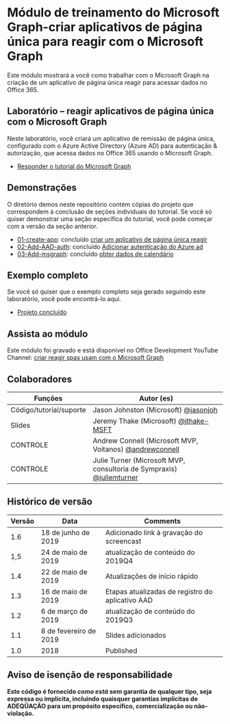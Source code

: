 # <a name="microsoft-graph-training-module---build-react-single-page-apps-with-microsoft-graph"></a>Módulo de treinamento do Microsoft Graph-criar aplicativos de página única para reagir com o Microsoft Graph

Este módulo mostrará a você como trabalhar com o Microsoft Graph na criação de um aplicativo de página única reagir para acessar dados no Office 365.

## <a name="lab---react-single-page-apps-with-the-microsoft-graph"></a>Laboratório – reagir aplicativos de página única com o Microsoft Graph

Neste laboratório, você criará um aplicativo de remissão de página única, configurado com o Azure Active Directory (Azure AD) para autenticação & autorização, que acessa dados no Office 365 usando o Microsoft Graph.

- [Responder o tutorial do Microsoft Graph](https://docs.microsoft.com/graph/training/react-tutorial)

## <a name="demos"></a>Demonstrações

O [](./demos) diretório demos neste repositório contém cópias do projeto que correspondem à conclusão de seções individuais do tutorial. Se você só quiser demonstrar uma seção específica do tutorial, você pode começar com a versão da seção anterior.

- [01-create-app](demos/01-create-app): concluído [criar um aplicativo de página única reagir](https://docs.microsoft.com/graph/training/react-tutorial?tutorial-step=1)
- [02-Add-AAD-auth](demos/02-add-aad-auth): concluído [Adicionar autenticação do Azure ad](https://docs.microsoft.com/graph/training/react-tutorial?tutorial-step=3)
- [03-Add-msgraph](demos/03-add-msgraph): concluído [obter dados de calendário](https://docs.microsoft.com/graph/training/react-tutorial?tutorial-step=4)

## <a name="completed-sample"></a>Exemplo completo

Se você só quiser que o exemplo completo seja gerado seguindo este laboratório, você pode encontrá-lo aqui.

- [Projeto concluído](demos/03-add-msgraph)

## <a name="watch-the-module"></a>Assista ao módulo

Este módulo foi gravado e está disponível no Office Development YouTube Channel: [criar reagir spas usam com o Microsoft Graph](https://youtu.be/IghiKqly-HY)

## <a name="contributors"></a>Colaboradores

|           Funções           |                                           Autor (es)                                           |
| ------------------------- | --------------------------------------------------------------------------------------------- |
| Código/tutorial/suporte | Jason Johnston (Microsoft) [@jasonjoh](//github.com/jasonjoh)                                 |
| Slides                    | Jeremy Thake (Microsoft) [@jthake-MSFT](//github.com/jthake-msft)                             |
| CONTROLE                        | Andrew Connell (Microsoft MVP, Voitanos) [@andrewconnell](//github.com/andrewconnell)         |
| CONTROLE                        | Julie Turner (Microsoft MVP, consultoria de Sympraxis) [@juliemturner](//github.com/juliemturner) |

## <a name="version-history"></a>Histórico de versão

| Versão |       Data       |              Comments              |
| ------- | ---------------- | ---------------------------------- |
| 1.6     | 18 de junho de 2019    | Adicionado link à gravação do screencast |
| 1,5     | 24 de maio de 2019     | atualização de conteúdo do 2019Q4             |
| 1.4     | 22 de maio de 2019     | Atualizações de início rápido                 |
| 1.3     | 16 de maio de 2019     | Etapas atualizadas de registro do aplicativo AAD |
| 1.2     | 6 de março de 2019    | atualização de conteúdo do 2019Q3             |
| 1.1     | 8 de fevereiro de 2019 | Slides adicionados                       |
| 1.0     | 2018             | Published                          |

## <a name="disclaimer"></a>Aviso de isenção de responsabilidade

**Este código é fornecido *como está* sem garantia de qualquer tipo, seja expressa ou implícita, incluindo quaisquer garantias implícitas de ADEQÜAÇÃO para um propósito específico, comercialização ou não-violação.**
